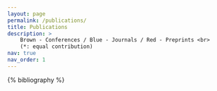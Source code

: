 ```yaml
---
layout: page
permalink: /publications/
title: Publications
description: >
    Brown - Conferences / Blue - Journals / Red - Preprints <br>
    (*: equal contribution)
nav: true
nav_order: 1
---
```


<!-- _pages/publications.md -->
<div class="publications">

{% bibliography %}

</div>
